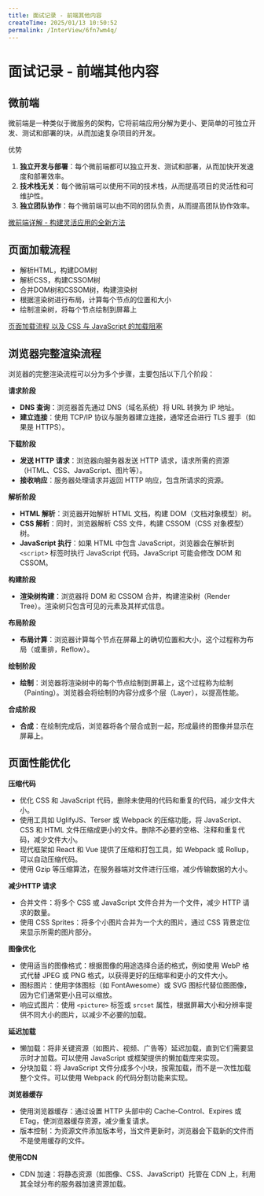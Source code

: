 ```yaml
---
title: 面试记录 - 前端其他内容
createTime: 2025/01/13 10:50:52
permalink: /InterView/6fn7wm4q/
---
```


# 面试记录 - 前端其他内容

## 微前端



微前端是一种类似于微服务的架构，它将前端应用分解为更小、更简单的可独立开发、测试和部署的块，从而加速复杂项目的开发。

优势

1. **独立开发与部署**：每个微前端都可以独立开发、测试和部署，从而加快开发速度和部署效率。
2. **技术栈无关**：每个微前端可以使用不同的技术栈，从而提高项目的灵活性和可维护性。
3. **独立团队协作**：每个微前端可以由不同的团队负责，从而提高团队协作效率。

[微前端详解 - 构建灵活应用的全新方法](/article/wjjyecqf/)


## 页面加载流程

- 解析HTML，构建DOM树
- 解析CSS，构建CSSOM树
- 合并DOM树和CSSOM树，构建渲染树
- 根据渲染树进行布局，计算每个节点的位置和大小
- 绘制渲染树，将每个节点绘制到屏幕上

[页面加载流程 以及 CSS 与 JavaScript 的加载阻塞](/article/156ko5ip/)

##  浏览器完整渲染流程

浏览器的完整渲染流程可以分为多个步骤，主要包括以下几个阶段：

**请求阶段**
- **DNS 查询**：浏览器首先通过 DNS（域名系统）将 URL 转换为 IP 地址。
- **建立连接**：使用 TCP/IP 协议与服务器建立连接，通常还会进行 TLS 握手（如果是 HTTPS）。

**下载阶段**
- **发送 HTTP 请求**：浏览器向服务器发送 HTTP 请求，请求所需的资源（HTML、CSS、JavaScript、图片等）。
- **接收响应**：服务器处理请求并返回 HTTP 响应，包含所请求的资源。

**解析阶段**
- **HTML 解析**：浏览器开始解析 HTML 文档，构建 DOM（文档对象模型）树。
- **CSS 解析**：同时，浏览器解析 CSS 文件，构建 CSSOM（CSS 对象模型）树。
- **JavaScript 执行**：如果 HTML 中包含 JavaScript，浏览器会在解析到 `<script>` 标签时执行 JavaScript 代码。JavaScript 可能会修改 DOM 和 CSSOM。

**构建阶段**
- **渲染树构建**：浏览器将 DOM 和 CSSOM 合并，构建渲染树（Render Tree）。渲染树只包含可见的元素及其样式信息。
  
**布局阶段**
- **布局计算**：浏览器计算每个节点在屏幕上的确切位置和大小，这个过程称为布局（或重排，Reflow）。

**绘制阶段**
- **绘制**：浏览器将渲染树中的每个节点绘制到屏幕上，这个过程称为绘制（Painting）。浏览器会将绘制的内容分成多个层（Layer），以提高性能。

**合成阶段**
- **合成**：在绘制完成后，浏览器将各个层合成到一起，形成最终的图像并显示在屏幕上。


## 页面性能优化

**压缩代码**
-   优化 CSS 和 JavaScript 代码，删除未使用的代码和重复的代码，减少文件大小。
-   使用工具如 UglifyJS、Terser 或 Webpack 的压缩功能，将 JavaScript、CSS 和 HTML 文件压缩成更小的文件。删除不必要的空格、注释和重复代码，减少文件大小。
-   现代框架如 React 和 Vue 提供了压缩和打包工具，如 Webpack 或 Rollup，可以自动压缩代码。
-   使用 Gzip 等压缩算法，在服务器端对文件进行压缩，减少传输数据的大小。

  
**减少HTTP 请求**

-   合并文件：将多个 CSS 或 JavaScript 文件合并为一个文件，减少 HTTP 请求的数量。
-   使用 CSS Sprites：将多个小图片合并为一个大的图片，通过 CSS 背景定位来显示所需的图片部分。
  

**图像优化**

-   使用适当的图像格式：根据图像的用途选择合适的格式，例如使用 WebP 格式代替 JPEG 或 PNG 格式，以获得更好的压缩率和更小的文件大小。
-   图标图片：使用字体图标（如 FontAwesome）或 SVG 图标代替位图图像，因为它们通常更小且可以缩放。
-   响应式图片：使用 `<picture>` 标签或 `srcset` 属性，根据屏幕大小和分辨率提供不同大小的图片，以减少不必要的加载。

**延迟加载**

-   懒加载：将非关键资源（如图片、视频、广告等）延迟加载，直到它们需要显示时才加载。可以使用 JavaScript 或框架提供的懒加载库来实现。
-   分块加载：将 JavaScript 文件分成多个小块，按需加载，而不是一次性加载整个文件。可以使用 Webpack 的代码分割功能来实现。

**浏览器缓存**

-   使用浏览器缓存：通过设置 HTTP 头部中的 Cache-Control、Expires 或 ETag，使浏览器缓存资源，减少重复请求。
-   版本控制：为资源文件添加版本号，当文件更新时，浏览器会下载新的文件而不是使用缓存的文件。

**使用CDN**

-   CDN 加速：将静态资源（如图像、CSS、JavaScript）托管在 CDN 上，利用其全球分布的服务器加速资源加载。
